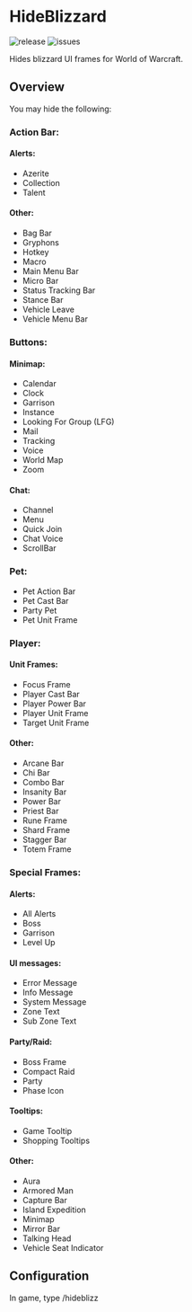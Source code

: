 # HideBlizzard
![release](https://github.com/Gendr/HideBlizzard/releases)
![issues](https://github.com/Gendr/HideBlizzard/issues)

Hides blizzard UI frames for World of Warcraft.

## Overview

You may hide the following:
### Action Bar:

#### Alerts:
+ Azerite
+ Collection
+ Talent
#### Other:
+ Bag Bar
+ Gryphons
+ Hotkey
+ Macro
+ Main Menu Bar
+ Micro Bar
+ Status Tracking Bar
+ Stance Bar
+ Vehicle Leave
+ Vehicle Menu Bar

### Buttons:

#### Minimap:
+ Calendar
+ Clock
+ Garrison
+ Instance
+ Looking For Group (LFG)
+ Mail
+ Tracking
+ Voice
+ World Map
+ Zoom
#### Chat:
+ Channel
+ Menu
+ Quick Join
+ Chat Voice
+ ScrollBar

### Pet:
+ Pet Action Bar
+ Pet Cast Bar
+ Party Pet
+ Pet Unit Frame

### Player:

#### Unit Frames:
+ Focus Frame
+ Player Cast Bar
+ Player Power Bar
+ Player Unit Frame
+ Target Unit Frame
#### Other:
+ Arcane Bar
+ Chi Bar
+ Combo Bar
+ Insanity Bar
+ Power Bar
+ Priest Bar
+ Rune Frame
+ Shard Frame
+ Stagger Bar
+ Totem Frame

### Special Frames:

#### Alerts:
+ All Alerts
+ Boss
+ Garrison
+ Level Up
#### UI messages:
+ Error Message
+ Info Message
+ System Message
+ Zone Text
+ Sub Zone Text
#### Party/Raid:
+ Boss Frame
+ Compact Raid
+ Party
+ Phase Icon
#### Tooltips:
+ Game Tooltip
+ Shopping Tooltips
#### Other:
+ Aura
+ Armored Man
+ Capture Bar
+ Island Expedition
+ Minimap
+ Mirror Bar
+ Talking Head
+ Vehicle Seat Indicator

## Configuration

In game, type /hideblizz

[release]: https://img.shields.io/github/v/release/Gendr/HideBlizzard
[issues]: https://img.shields.io/github/issues/Gendr/HideBlizzard

